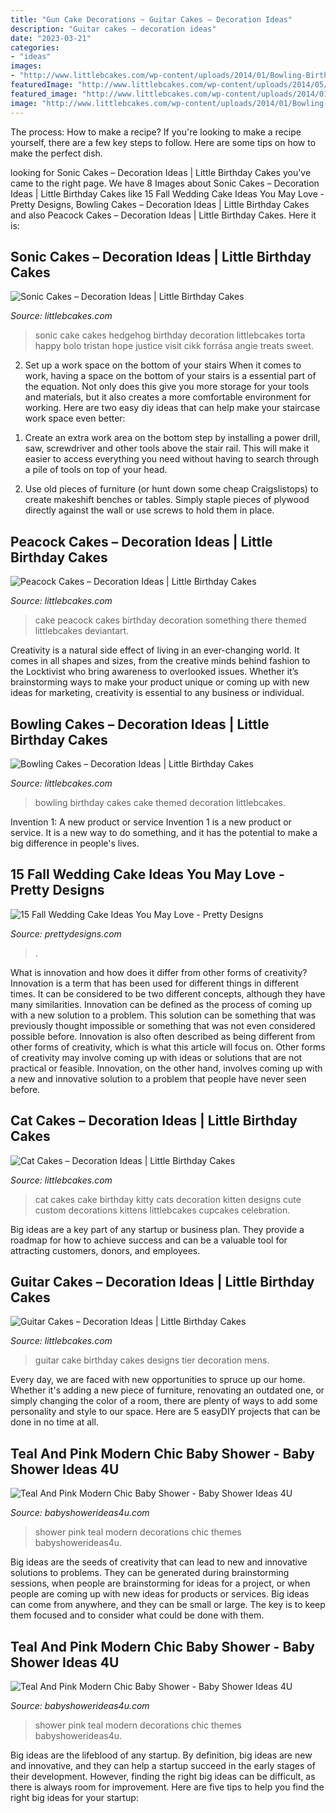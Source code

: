 ```yaml
---
title: "Gun Cake Decorations ~ Guitar Cakes – Decoration Ideas"
description: "Guitar cakes – decoration ideas"
date: "2023-03-21"
categories:
- "ideas"
images:
- "http://www.littlebcakes.com/wp-content/uploads/2014/01/Bowling-Birthday-Cakes.jpg"
featuredImage: "http://www.littlebcakes.com/wp-content/uploads/2014/05/Sonic-Cakes-768x1024.jpg"
featured_image: "http://www.littlebcakes.com/wp-content/uploads/2014/01/Bowling-Birthday-Cakes.jpg"
image: "http://www.littlebcakes.com/wp-content/uploads/2014/01/Bowling-Birthday-Cakes.jpg"
---
```



The process: How to make a recipe?
If you're looking to make a recipe yourself, there are a few key steps to follow. Here are some tips on how to make the perfect dish.

	

		
looking for Sonic Cakes – Decoration Ideas | Little Birthday Cakes you've came to the right page. We have 8 Images about Sonic Cakes – Decoration Ideas | Little Birthday Cakes like 15 Fall Wedding Cake Ideas You May Love - Pretty Designs, Bowling Cakes – Decoration Ideas | Little Birthday Cakes and also Peacock Cakes – Decoration Ideas | Little Birthday Cakes. Here it is:
		
    
## Sonic Cakes – Decoration Ideas | Little Birthday Cakes

<img loading=lazy src="http://www.littlebcakes.com/wp-content/uploads/2014/05/Sonic-Cakes-768x1024.jpg" onerror="this.onerror=null;this.src='https://tse4.mm.bing.net/th?id=OIP.MyqhpkHc9yEPz6Bus1-PPAHaJ4&amp;pid=15.1';" alt="Sonic Cakes – Decoration Ideas | Little Birthday Cakes">

_Source: littlebcakes.com_

>sonic cake cakes hedgehog birthday decoration littlebcakes torta happy bolo tristan hope justice visit cikk forrása angie treats sweet. 

	

2) Set up a work space on the bottom of your stairs
When it comes to work, having a space on the bottom of your stairs is a essential part of the equation. Not only does this give you more storage for your tools and materials, but it also creates a more comfortable environment for working. Here are two easy diy ideas that can help make your staircase work space even better:
1. Create an extra work area on the bottom step by installing a power drill, saw, screwdriver and other tools above the stair rail. This will make it easier to access everything you need without having to search through a pile of tools on top of your head.

2. Use old pieces of furniture (or hunt down some cheap Craigslistops) to create makeshift benches or tables. Simply staple pieces of plywood directly against the wall or use screws to hold them in place.

    
## Peacock Cakes – Decoration Ideas | Little Birthday Cakes

<img loading=lazy src="https://www.littlebcakes.com/wp-content/uploads/2014/02/Peacock-Wedding-Cake.jpg" onerror="this.onerror=null;this.src='https://tse3.mm.bing.net/th?id=OIP.aCmNiS_BISVzZcOxCU_8UAHaJ4&amp;pid=15.1';" alt="Peacock Cakes – Decoration Ideas | Little Birthday Cakes">

_Source: littlebcakes.com_

>cake peacock cakes birthday decoration something there themed littlebcakes deviantart. 

	

Creativity is a natural side effect of living in an ever-changing world. It comes in all shapes and sizes, from the creative minds behind fashion to the Locktivist who bring awareness to overlooked issues. Whether it’s brainstorming ways to make your product unique or coming up with new ideas for marketing, creativity is essential to any business or individual.

    
## Bowling Cakes – Decoration Ideas | Little Birthday Cakes

<img loading=lazy src="http://www.littlebcakes.com/wp-content/uploads/2014/01/Bowling-Birthday-Cakes.jpg" onerror="this.onerror=null;this.src='https://tse4.mm.bing.net/th?id=OIP.kiqHaxOeQgughU9ez7J8zgHaJ-&amp;pid=15.1';" alt="Bowling Cakes – Decoration Ideas | Little Birthday Cakes">

_Source: littlebcakes.com_

>bowling birthday cakes cake themed decoration littlebcakes. 

	

Invention 1: A new product or service
Invention 1 is a new product or service. It is a new way to do something, and it has the potential to make a big difference in people's lives.

    
## 15 Fall Wedding Cake Ideas You May Love - Pretty Designs

<img loading=lazy src="http://www.prettydesigns.com/wp-content/uploads/2014/09/Floral-Wedding-Cake.jpg" onerror="this.onerror=null;this.src='https://tse1.mm.bing.net/th?id=OIP.8IqKyKAZfJluuyp3lxQ7xgHaLD&amp;pid=15.1';" alt="15 Fall Wedding Cake Ideas You May Love - Pretty Designs">

_Source: prettydesigns.com_

>. 

	

What is innovation and how does it differ from other forms of creativity?
Innovation is a term that has been used for different things in different times. It can be considered to be two different concepts, although they have many similarities. Innovation can be defined as the process of coming up with a new solution to a problem. This solution can be something that was previously thought impossible or something that was not even considered possible before. Innovation is also often described as being different from other forms of creativity, which is what this article will focus on. Other forms of creativity may involve coming up with ideas or solutions that are not practical or feasible. Innovation, on the other hand, involves coming up with a new and innovative solution to a problem that people have never seen before.

    
## Cat Cakes – Decoration Ideas | Little Birthday Cakes

<img loading=lazy src="https://www.littlebcakes.com/wp-content/uploads/2014/01/Cat-Cakes.jpg" onerror="this.onerror=null;this.src='https://tse4.mm.bing.net/th?id=OIP.W2YtTAyoa8WdHetsdiGXSAHaJ4&amp;pid=15.1';" alt="Cat Cakes – Decoration Ideas | Little Birthday Cakes">

_Source: littlebcakes.com_

>cat cakes cake birthday kitty cats decoration kitten designs cute custom decorations kittens littlebcakes cupcakes celebration. 

	

Big ideas are a key part of any startup or business plan. They provide a roadmap for how to achieve success and can be a valuable tool for attracting customers, donors, and employees.

    
## Guitar Cakes – Decoration Ideas | Little Birthday Cakes

<img loading=lazy src="http://www.littlebcakes.com/wp-content/uploads/2013/08/Guitar-Cake-Photo.jpg" onerror="this.onerror=null;this.src='https://tse1.mm.bing.net/th?id=OIP.7MOSQARJ5N0RVEwAywI9nwHaJ4&amp;pid=15.1';" alt="Guitar Cakes – Decoration Ideas | Little Birthday Cakes">

_Source: littlebcakes.com_

>guitar cake birthday cakes designs tier decoration mens. 

	

Every day, we are faced with new opportunities to spruce up our home. Whether it's adding a new piece of furniture, renovating an outdated one, or simply changing the color of a room, there are plenty of ways to add some personality and style to our space. Here are 5 easyDIY projects that can be done in no time at all.

    
## Teal And Pink Modern Chic Baby Shower - Baby Shower Ideas 4U

<img loading=lazy src="https://www.babyshowerideas4u.com/wp-content/uploads/2016/05/Teal-And-Pink-Modern-Chic-Baby-Shower-Decorations-600x800.jpg" onerror="this.onerror=null;this.src='https://tse3.mm.bing.net/th?id=OIP.z2FAPgmg_7A8ZMUJC6SJtAHaJ4&amp;pid=15.1';" alt="Teal And Pink Modern Chic Baby Shower - Baby Shower Ideas 4U">

_Source: babyshowerideas4u.com_

>shower pink teal modern decorations chic themes babyshowerideas4u. 

	

Big ideas are the seeds of creativity that can lead to new and innovative solutions to problems. They can be generated during brainstorming sessions, when people are brainstorming for ideas for a project, or when people are coming up with new ideas for products or services. Big ideas can come from anywhere, and they can be small or large. The key is to keep them focused and to consider what could be done with them.

    
## Teal And Pink Modern Chic Baby Shower - Baby Shower Ideas 4U

<img loading=lazy src="https://babyshowerideas4u.com/wp-content/uploads/2016/05/Teal-And-Pink-Modern-Chic-Baby-Shower-Decorations.jpg" onerror="this.onerror=null;this.src='https://tse1.mm.bing.net/th?id=OIP.4tRsbfNSq2vKKtSGMn_CwwHaJ4&amp;pid=15.1';" alt="Teal And Pink Modern Chic Baby Shower - Baby Shower Ideas 4U">

_Source: babyshowerideas4u.com_

>shower pink teal modern decorations chic themes babyshowerideas4u. 

	

Big ideas are the lifeblood of any startup. By definition, big ideas are new and innovative, and they can help a startup succeed in the early stages of their development. However, finding the right big ideas can be difficult, as there is always room for improvement. Here are five tips to help you find the right big ideas for your startup: 


